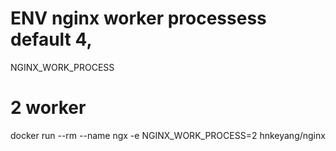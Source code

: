
# ENV nginx worker processess default 4,
NGINX_WORK_PROCESS


# 2 worker
docker run --rm --name ngx -e NGINX_WORK_PROCESS=2 hnkeyang/nginx



